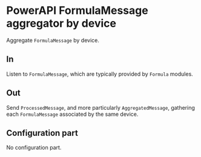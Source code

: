 # PowerAPI FormulaMessage aggregator by device

Aggregate `FormulaMessage` by device.

## In

Listen to `FormulaMessage`, which are typically provided by `Formula` modules.

## Out

Send `ProcessedMessage`, and more particularly `AggregatedMessage`, gathering each `FormulaMessage` associated by the same device.

## Configuration part

No configuration part.